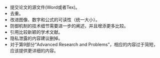 + 提交论文的源文件(Word或者Tex)。  
+ 去重。  
+ 改进图像、数字和公式的可读性（统一大小）。  
+ 防御机制的技术细节需要进一步的阐述，并且增添更多比较。  
+ 引用比较新颖的学术文献。  
+ 隐私泄露的内容建议删掉。 
+ 对于第9部分“Advanced Research and Problems”，相应的内容过于简短，应该提供更详细的内容。
